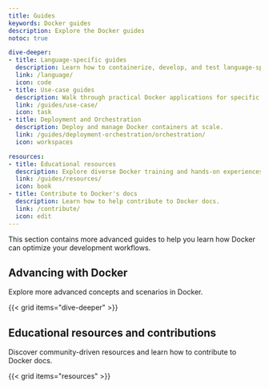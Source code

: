 ```yaml
---
title: Guides
keywords: Docker guides
description: Explore the Docker guides
notoc: true

dive-deeper:
- title: Language-specific guides
  description: Learn how to containerize, develop, and test language-specific apps using Docker.
  link: /language/
  icon: code
- title: Use-case guides
  description: Walk through practical Docker applications for specific scenarios.
  link: /guides/use-case/
  icon: task
- title: Deployment and Orchestration
  description: Deploy and manage Docker containers at scale.
  link: /guides/deployment-orchestration/orchestration/
  icon: workspaces

resources:
- title: Educational resources
  description: Explore diverse Docker training and hands-on experiences.
  link: /guides/resources/
  icon: book
- title: Contribute to Docker's docs
  description: Learn how to help contribute to Docker docs.
  link: /contribute/
  icon: edit
---
```


This section contains more advanced guides to help you learn how Docker can optimize your development workflows.

## Advancing with Docker

Explore more advanced concepts and scenarios in Docker.

{{< grid items="dive-deeper" >}}

## Educational resources and contributions

Discover community-driven resources and learn how to contribute to Docker docs.

{{< grid items="resources" >}}
